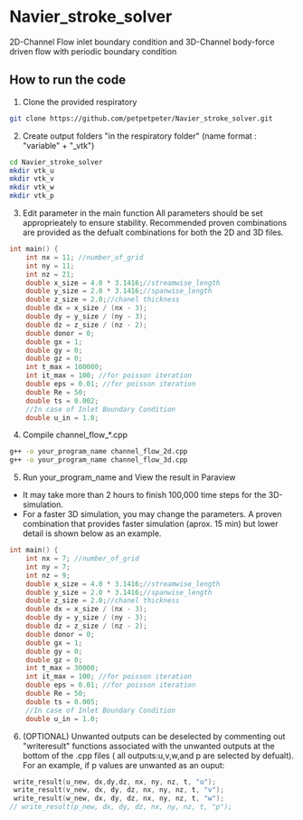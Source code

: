 # Navier_stroke_solver
2D-Channel Flow inlet boundary condition and 3D-Channel body-force driven flow with periodic boundary condition
## How to run the code
1. Clone the provided respiratory
```bash
git clone https://github.com/petpetpeter/Navier_stroke_solver.git
```
2. Create output folders "in the respiratory folder" (name format : "variable" + "_vtk")
```bash
cd Navier_stroke_solver
mkdir vtk_u
mkdir vtk_v
mkdir vtk_w
mkdir vtk_p
```
3. Edit parameter in the main function
All parameters should be set approprieately to ensure stability.  Recommended proven combinations are provided as the defualt combinations for both the 2D and 3D files.
```c++
int main() {
    int nx = 11; //number_of_grid
    int ny = 11; 
    int nz = 21; 
    double x_size = 4.0 * 3.1416;//streamwise_length
    double y_size = 2.0 * 3.1416;//spanwise_length
    double z_size = 2.0;//chanel thickness
    double dx = x_size / (nx - 3);
    double dy = y_size / (ny - 3);
    double dz = z_size / (nz - 2);
    double donor = 0;
    double gx = 1;
    double gy = 0;
    double gz = 0;
    int t_max = 100000;
    int it_max = 100; //for poisson iteration
    double eps = 0.01; //for poisson iteration
    double Re = 50;
    double ts = 0.002;
    //In case of Inlet Boundary Condition
    double u_in = 1.0;
```
4. Compile channel_flow_*.cpp
```bash
g++ -o your_program_name channel_flow_2d.cpp
g++ -o your_program_name channel_flow_3d.cpp
```
5. Run your_program_name and View the result in Paraview
- It may take more than 2 hours to finish 100,000 time steps for the 3D-simulation.
- For a faster 3D simulation, you may change the parameters. A proven combination that provides faster simulation (aprox. 15 min) but lower detail is shown below as an example. 
```c++
int main() {
    int nx = 7; //number_of_grid
    int ny = 7; 
    int nz = 9; 
    double x_size = 4.0 * 3.1416;//streamwise_length
    double y_size = 2.0 * 3.1416;//spanwise_length
    double z_size = 2.0;//chanel thickness
    double dx = x_size / (nx - 3);
    double dy = y_size / (ny - 3);
    double dz = z_size / (nz - 2);
    double donor = 0;
    double gx = 1;
    double gy = 0;
    double gz = 0;
    int t_max = 30000;
    int it_max = 100; //for poisson iteration
    double eps = 0.01; //for poisson iteration
    double Re = 50;
    double ts = 0.005;
    //In case of Inlet Boundary Condition
    double u_in = 1.0;
```
6. (OPTIONAL) Unwanted outputs can be deselected by commenting out "writeresult" functions associated with the unwanted outputs at the bottom of the .cpp files ( all outputs:u,v,w,and p are selected by defualt).
For an example, if p values are unwanted as an ouput:
```c++
 write_result(u_new, dx,dy,dz, nx, ny, nz, t, "u");
 write_result(v_new, dx, dy, dz, nx, ny, nz, t, "v");
 write_result(w_new, dx, dy, dz, nx, ny, nz, t, "w");
// write_result(p_new, dx, dy, dz, nx, ny, nz, t, "p");
